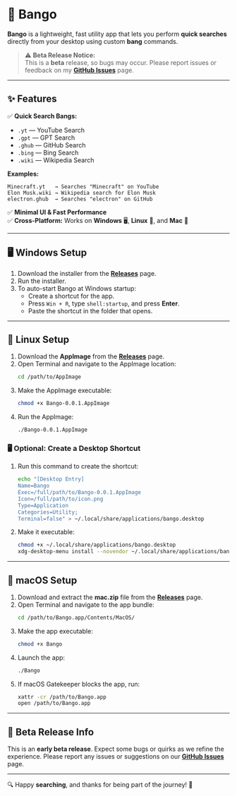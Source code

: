 # 🚀 Bango

**Bango** is a lightweight, fast utility app that lets you perform **quick searches** directly from your desktop using custom **bang** commands.

> ⚠️ **Beta Release Notice:**  
This is a **beta** release, so bugs may occur. Please report issues or feedback on my **[GitHub Issues](https://github.com/WShreyash/Bango/issues)** page.

---

## ✨ Features
✅ **Quick Search Bangs:**  
- `.yt` — YouTube Search  
- `.gpt` — GPT Search  
- `.ghub` — GitHub Search  
- `.bing` — Bing Search  
- `.wiki` — Wikipedia Search  

**Examples:**  
```
Minecraft.yt   → Searches "Minecraft" on YouTube
Elon Musk.wiki → Wikipedia search for Elon Musk
electron.ghub  → Searches "electron" on GitHub
```

✅ **Minimal UI & Fast Performance**  
✅ **Cross-Platform:** Works on **Windows** 🖥️, **Linux** 🐧, and **Mac** 🍎  

---

## 🖥️ Windows Setup
1. Download the installer from the **[Releases](https://github.com/WShreyash/Bango/releases/tag/v0.0.1-beta)** page.
2. Run the installer.
3. To auto-start Bango at Windows startup:  
   - Create a shortcut for the app.  
   - Press `Win + R`, type `shell:startup`, and press **Enter**.  
   - Paste the shortcut in the folder that opens.

---

## 🐧 Linux Setup
1. Download the **AppImage** from the **[Releases](https://github.com/WShreyash/Bango/releases/tag/v0.0.1-beta)** page.
2. Open Terminal and navigate to the AppImage location:  
   ```bash
   cd /path/to/AppImage
   ```
3. Make the AppImage executable:  
   ```bash
   chmod +x Bango-0.0.1.AppImage
   ```
4. Run the AppImage:  
   ```bash
   ./Bango-0.0.1.AppImage
   ```

### 🖥️ **Optional: Create a Desktop Shortcut**
1. Run this command to create the shortcut:
   ```bash
   echo "[Desktop Entry]
   Name=Bango
   Exec=/full/path/to/Bango-0.0.1.AppImage
   Icon=/full/path/to/icon.png
   Type=Application
   Categories=Utility;
   Terminal=false" > ~/.local/share/applications/bango.desktop
   ```
2. Make it executable:  
   ```bash
   chmod +x ~/.local/share/applications/bango.desktop
   xdg-desktop-menu install --novendor ~/.local/share/applications/bango.desktop
   ```

---

## 🍎 macOS Setup
1. Download and extract the **mac.zip** file from the **[Releases](https://github.com/WShreyash/Bango/releases/tag/v0.0.1-beta)** page.
2. Open Terminal and navigate to the app bundle:  
   ```bash
   cd /path/to/Bango.app/Contents/MacOS/
   ```
3. Make the app executable:  
   ```bash
   chmod +x Bango
   ```
4. Launch the app:  
   ```bash
   ./Bango
   ```
5. If macOS Gatekeeper blocks the app, run:  
   ```bash
   xattr -cr /path/to/Bango.app
   open /path/to/Bango.app
   ```

---

## 🧪 Beta Release Info
This is an **early beta release**. Expect some bugs or quirks as we refine the experience.
Please report any issues or suggestions on our **[GitHub Issues](https://github.com/WShreyash/Bango/issues)** page.

---

🔍 Happy **searching**, and thanks for being part of the journey! 🚀

